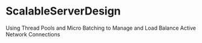 # ScalableServerDesign
Using Thread Pools and Micro Batching to Manage and Load Balance Active Network Connections
